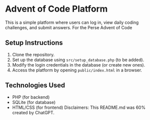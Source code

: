 # Advent of Code Platform
This is a simple platform where users can log in, view daily coding challenges, and submit answers. For the Perse Advent of Code
## Setup Instructions
1. Clone the repository.
2. Set up the database using `src/setup_database.php` (to be added).
3. Modify the login credentials in the database (or create new ones).
4. Access the platform by opening `public/index.html` in a browser.
## Technologies Used
- PHP (for backend)
- SQLite (for database)
- HTML/CSS (for frontend)
Disclaimers: This README.md was 60% created by ChatGPT.
